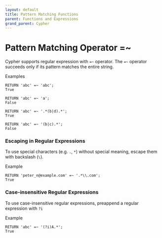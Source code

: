 ```yaml
---
layout: default
title: Pattern Matching Functions
parent: Functions and Expressions 
grand_parent: Cypher
---
```


# Pattern Matching Operator =~

Cypher supports regular expression with `=~` operator. The `=~` operator succeeds only if its pattern matches the entire string.

Examples
```
RETURN 'abc' =~ 'abc';
True

RETURN 'abc' =~ 'a';
False

RETURN 'abc' =~ '.*(b|d).*';
True

RETURN 'abc' =~ '(b|c).*';
False
```

### Escaping in Regular Expressions

To use special characters (e.g. `.`, `*`) without special meaning, escape them with backslash (`\`).

Example
```
RETURN 'peter_n@example.com' =~ '.*\\.com';
True
```

### Case-insensitive Regular Expressions
To use case-insensitive regular expressions, preappend a regular expression with `?i`

Example
```
RETURN 'abc' =~ '(?i)A.*';
True
```